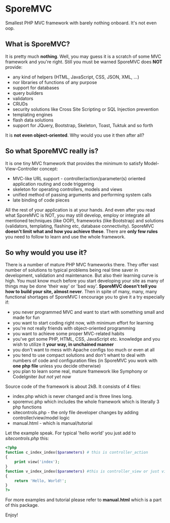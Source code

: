 # SporeMVC
Smallest PHP MVC framework with barely nothing onboard. It's not even oop.
## What is SporeMVC?

It is pretty much **nothing**. Well, you may guess it is a scratch of some MVC framework and you're right. Still you must be warned 
SporeMVC does **NOT** provide:
* any kind of helpers (HTML, JavaScript, CSS, JSON, XML, ...)
* nor libraries of functions of any purpose
* support for databases
* query builders
* validators
* CRUDs
* security solutions like Cross Site Scripting or SQL Injection prevention
* templating engines
* flash data solutions
* support for JQuery, Bootstrap, Skeleton, Toast, Tuktuk and so forth

It is **not even object-oriented**. Why would you use it then after all?

## So what SporeMVC really is?
It is one tiny MVC framework that provides the minimum to satisfy Model-View-Controller concept:
* MVC-like URL support - controller/action/parameter(s) oriented application routing and code triggering
* skeleton for operating controllers, models and views
* unified method of passing arguments and performing system calls
* late binding of code pieces

All the rest of your application is at your hands. And even after you read what SporeMVC is NOT, you may still develop, 
employ or integrate all mentioned techniques (like OOP), frameworks (like Bootstrap) 
and solutions (validators, templating, flashing etc, database connectivity). 
SporeMVC **doesn't limit what and how you achieve these**. There are **only few rules** you need to follow to 
learn and use the whole framework.

## So why would you use it?
There is a number of mature PHP MVC frameworks there. They offer vast number of solutions to typical problems being real time saver 
in development, validation and maintenance. But also their learning curve is high. You must know much 
before you start developing your site as many of things may be done 'their way' or 'bad way'. 
**SporeMVC doesn't tell you how to build your site, almost never**. Then in spite of many, many, many functional 
shortages of SporeMVC I encourage you to give it a try especially if:
* you never programmed MVC and want to start with something small and made for fun
* you want to start coding right now, with minimum effort for learning
* you're not really friends with object-oriented programming
* you want to achieve some proper MVC-related habits
* you've got some PHP, HTML, CSS, JavaScript etc. knowledge and you wish to utilize it **your way, in unchained manner**
* you don't want to mess with Apache configs too much or even at all
* you tend to use compact solutions and don't whant to deal with numbers of code and configuration files (in SporeMVC you work with **one php file** unless you decide otherwise)
* you plan to learn some real, mature framework like Symphony or CodeIgniter *but not yet now*

Source code of the framework is about 2kB. It consists of 4 files:
* index.php which is never changed and is three lines long.
* sporemvc.php which includes the whole framework which is literally 3 php functions
* sitecontrols.php - the only file developer changes by adding controller/view/model logic
* manual.html - which is manual/tutorial

Let the example speak. For typical 'hello world' you just add to *sitecontrols.php* this:
```php
<?php
function c_index_index($parameters) # this is controller_action 
{
	print view('index');
}
function v_index_index($parameters) #this is controller_view or just view
{
	return 'Hello, World!';
}
?>
```
For more examples and tutorial please refer to **manual.html** which is a part of this package.

Enjoy!

